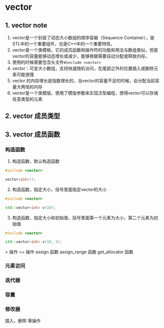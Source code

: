 ﻿# vector

## 1. vector note

1. vector是一个封装了动态大小数组的顺序容器（Sequence Container），是STL中的一个重要组件，也是C++中的一个重要特性。
2. vector是一个类模板，它的成员函数和操作符的功能和用法与数组类似，但是vector的容量能够动态增长或减少，能够根据需要自动分配或释放内存。
3. 使用的时候需要包含头文件`#include <vector>`
4. vector：可变大小数组，支持快速随机访问，在尾部之外的位置插入或删除元素可能很慢 
5. vector 的内存增长是指数增长的，当vector的容量不足的时候，会分配当前容量大两倍的内存
6. vector是一个类模版，使用了模版参数来实现泛型编程，使得vector可以存储任意类型的元素

## 2. vector 成员类型

## 3. vector 成员函数

### 构造函数

1. 构造函数，默认构造函数
```cpp
#include <vector>

vector<int>();
```

2. 构造函数，指定大小，括号里面指定vector的大小
```cpp
#include <vector>

std::vector<int> v(10);
```

3. 构造函数，指定大小和初始值，括号里面第一个元素为大小，第二个元素为初始值
```cpp
#include <vector>

std::vector<int> v(10, 5);
```

= 操作
== 操作
assign 函数
assign_range 函数
get_allocator 函数


### 元素访问

### 迭代器

### 容量

### 修改器
插入，删除 等操作